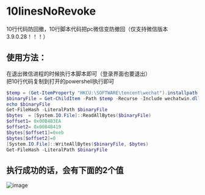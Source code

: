 # 10linesNoRevoke
10行代码防回撤，10行脚本代码把pc微信变防撤回（仅支持微信版本3.9.0.28！！！）
## 使用方法：
在退出微信进程的时候执行本脚本即可（登录界面也要退出）  
把10行代码复制到打开的powershell执行即可  
```PowerShell
$temp = (Get-ItemProperty "HKCU:\SOFTWARE\tencent\wechat").installpath
$binaryFile = Get-ChildItem -Path $temp -Recurse -Include wechatwin.dll | Select-Object -ExpandProperty FullName
echo $binaryFile
Get-FileHash -LiteralPath $binaryFile
$bytes  = [System.IO.File]::ReadAllBytes($binaryFile)
$offset1= 0x00B4B3EA
$offset2= 0x00B4B419
$bytes[$offset1]=0xeb
$bytes[$offset2]=0
[System.IO.File]::WriteAllBytes($binaryFile, $bytes)
Get-FileHash -LiteralPath $binaryFile
```

      

## 执行成功的话，会有下面的2个值
![image](https://user-images.githubusercontent.com/50006539/225555345-4896efa0-d24f-42e4-9fa2-e0ac52c5e687.png)
